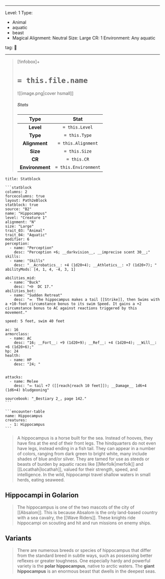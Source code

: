 
---



Level: 1
Type:
- Animal
- aquatic
- beast
- Magical
Alignment: Neutral
Size: Large
CR: 1
Environment: Any aquatic



tag: 👹

---


> [!infobox]+
> #  `= this.file.name`
> ![[image.png|cover hsmall]]
> ##### Stats
> Type | Stat |
> :---:|:---:|
> **Level** | `= this.Level` |
> **Type** | `= this.Type` |
> **Alignment** | `= this.Alignment` |
> **Size** | `= this.Size` |
> **CR** | `= this.CR` |
> **Environment** | `= this.Environment` |




````ad-info
title: Statblock

```statblock
columns: 2
forcecolumns: true
layout: Path2eBlock
statblock: true
source: "B2"
name: "Hippocampus"
level: "Creature 1"
alignment: "N"
size: "Large"
trait_03: "Animal"
trait_04: "Aquatic"
modifier: 6
perception:
  - name: "Perception"
    desc: "Perception +6; __darkvision__, __imprecise scent 30__;"
skills:
  - name: "Skills"
    desc: "__Acrobatics__: +4 (1d20+4); __Athletics__: +7 (1d20+7); "
abilityMods: [4, 1, 4, -4, 3, 1]

abilities_mid:
  - name: "Buck"
    desc: "⬲  DC 17."
abilities_bot:
  - name: "Sudden Retreat"
    desc: "⬺  The hippocampus makes a tail [[Strike]], then Swims with a +10-foot circumstance bonus to its swim Speed. It gains a +2 circumstance bonus to AC against reactions triggered by this movement."

speed: 5 feet, swim 40 feet

ac: 16
armorclass:
  - name: AC
    desc: "16; __Fort__: +9 (1d20+9); __Ref__: +4 (1d20+4); __Will__: +6 (1d20+6);"
hp: 24
health:
  - name: HP
    desc: "24; "


attacks:
  - name: Melee
    desc: "⬻ tail +7 ([[reach|reach 10 feet]]); __Damage__ 1d6+4 (1d6+4) bludgeoning"

sourcebook: "_Bestiary 2_, page 142."
```

```encounter-table
name: Hippocampus
creatures:
  - 1: Hippocampus
```

````



> A hippocampus is a horse built for the sea. Instead of hooves, they have fins at the end of their front legs. The hindquarters do not even have legs, instead ending in a fish tail. They can appear in a number of colors, ranging from dark green to bright white, many include shades of blue and/or silver. They are tamed for use as steeds or beasts of burden by aquatic races like [[Merfolk|merfolk]] and [[Locathah|locathah]], valued  for their strength, speed, and intelligence. In the wild, hippocampi travel shallow waters in small herds, eating seaweed.


## Hippocampi in Golarion

> The hippocampus is one of the two mascots of the city of [[Absalom]]. This is because Absalom is the only land-based country with a sea cavalry, the [[Wave Riders]]. These knights ride hippocampi on scouting and hit and run missions on enemy ships.


## Variants

> There are numerous breeds or species of hippocampus that differ from the standard breed in subtle ways, such as possessing better reflexes or greater toughness. One especially hardy and powerful variety is the **polar hippocampus**, native to arctic waters. The **giant hippocampus** is an enormous beast that dwells in the deepest seas.









